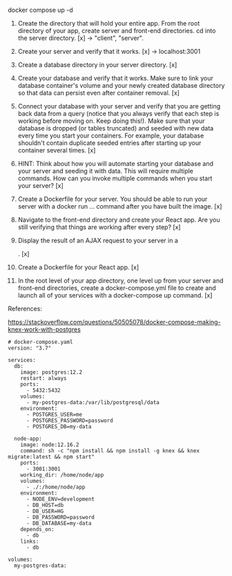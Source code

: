 docker compose up -d

1. Create the directory that will hold your entire app. From the root directory of your app, create server and front-end directories. cd into the server directory.
[x] -> "client", "server".

2. Create your server and verify that it works.
[x] -> localhost:3001

3. Create a database directory in your server directory.
[x]

4. Create your database and verify that it works. Make sure to link your database container's volume and your newly created database directory so that data can persist even after container removal.
[x]

5. Connect your database with your server and verify that you are getting back data from a query (notice that you always verify that each step is working before moving on. Keep doing this!). Make sure that your database is dropped (or tables truncated) and seeded with new data every time you start your containers. For example, your database shouldn't contain duplicate seeded entries after starting up your container several times.
[x]

6. HINT: Think about how you will automate starting your database and your server and seeding it with data. This will require multiple commands. How can you invoke multiple commands when you start your server?
[x]


7. Create a Dockerfile for your server. You should be able to run your server with a docker run ... command after you have built the image.
[x]

8. Navigate to the front-end directory and create your React app. Are you still verifying that things are working after every step?
[x]

9. Display the result of an AJAX request to your server in a <div>.
[x]

10. Create a Dockerfile for your React app.
[x]

11. In the root level of your app directory, one level up from your server and front-end directories, create a docker-compose.yml file to create and launch all of your services with a docker-compose up command.
[x]


References:

https://stackoverflow.com/questions/50505078/docker-compose-making-knex-work-with-postgres

```
# docker-compose.yaml
version: "3.7"

services:
  db:
    image: postgres:12.2
    restart: always
    ports:
      - 5432:5432
    volumes:
      - my-postgres-data:/var/lib/postgresql/data
    environment:
      - POSTGRES_USER=me
      - POSTGRES_PASSWORD=password
      - POSTGRES_DB=my-data

  node-app:
    image: node:12.16.2
    command: sh -c "npm install && npm install -g knex && knex migrate:latest && npm start"
    ports:
      - 3001:3001
    working_dir: /home/node/app
    volumes:
      - ./:/home/node/app
    environment:
      - NODE_ENV=development
      - DB_HOST=db
      - DB_USER=HG
      - DB_PASSWORD=password
      - DB_DATABASE=my-data
    depends_on:
      - db
    links:
      - db

volumes:
  my-postgres-data:
```